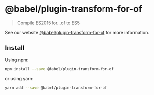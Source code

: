 # @babel/plugin-transform-for-of

> Compile ES2015 for...of to ES5

See our website [@babel/plugin-transform-for-of](https://babeljs.io/docs/en/next/babel-plugin-transform-for-of.html) for more information.

## Install

Using npm:

```sh
npm install --save @babel/plugin-transform-for-of
```

or using yarn:

```sh
yarn add --save @babel/plugin-transform-for-of
```
